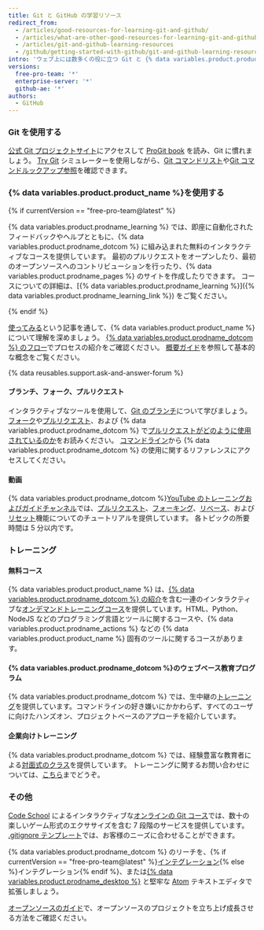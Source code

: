 ```yaml
---
title: Git と GitHub の学習リソース
redirect_from:
  - /articles/good-resources-for-learning-git-and-github/
  - /articles/what-are-other-good-resources-for-learning-git-and-github/
  - /articles/git-and-github-learning-resources
  - /github/getting-started-with-github/git-and-github-learning-resources
intro: 'ウェブ上には数多くの役に立つ Git と {% data variables.product.product_name %} のリソースが存在します。 おすすめのものをまとめました。'
versions:
  free-pro-team: '*'
  enterprise-server: '*'
  github-ae: '*'
authors:
  - GitHub
---
```

### Git を使用する

[公式 Git プロジェクトサイト](https://git-scm.com)にアクセスして [ProGit book](http://git-scm.com/book) を読み、Git に慣れましょう。 [Try Git](https://try.github.com) シミュレーターを使用しながら、[Git コマンドリスト](https://git-scm.com/docs)や[Git コマンドルックアップ参照](http://gitref.org)を確認できます。

### {% data variables.product.product_name %}を使用する

{% if currentVersion == "free-pro-team@latest" %}

{% data variables.product.prodname_learning %} では、即座に自動化されたフィードバックやヘルプとともに、{% data variables.product.prodname_dotcom %} に組み込まれた無料のインタラクティブなコースを提供しています。 最初のプルリクエストをオープンしたり、最初のオープンソースへのコントリビューションを行ったり、{% data variables.product.prodname_pages %} のサイトを作成したりできます。 コースについての詳細は、[{% data variables.product.prodname_learning %}]({% data variables.product.prodname_learning_link %}) をご覧ください。

{% endif %}

[使ってみる](/categories/getting-started-with-github/)という記事を通して、{% data variables.product.product_name %} について理解を深めましょう。 [{% data variables.product.prodname_dotcom %} のフロー](https://guides.github.com/introduction/flow)でプロセスの紹介をご確認ください。 [概要ガイド](https://guides.github.com)を参照して基本的な概念をご覧ください。

{% data reusables.support.ask-and-answer-forum %}

#### ブランチ、フォーク、プルリクエスト

インタラクティブなツールを使用して、[Git のブランチ](http://learngitbranching.js.org/)について学びましょう。 [フォーク](/articles/about-forks)や[プルリクエスト](/articles/using-pull-requests)、および {% data variables.product.prodname_dotcom %} で[プルリクエストがどのように使用されているのか](https://github.com/blog/1124-how-we-use-pull-requests-to-build-github)をお読みください。 [コマンドライン](https://cli.github.com/)から {% data variables.product.prodname_dotcom %} の使用に関するリファレンスにアクセスしてください。

#### 動画

{% data variables.product.prodname_dotcom %}[YouTube のトレーニングおよびガイドチャンネル](https://youtube.com/githubguides)では、[プルリクエスト](https://www.youtube.com/watch?v=d5wpJ5VimSU&list=PLg7s6cbtAD15G8lNyoaYDuKZSKyJrgwB-&index=19)、[フォーキング](https://www.youtube.com/watch?v=5oJHRbqEofs)、[リベース](https://www.youtube.com/watch?v=SxzjZtJwOgo&list=PLg7s6cbtAD15G8lNyoaYDuKZSKyJrgwB-&index=22)、および[リセット](https://www.youtube.com/watch?v=BKPjPMVB81g)機能についてのチュートリアルを提供しています。 各トピックの所要時間は 5 分以内です。

### トレーニング

#### 無料コース

{% data variables.product.product_name %} は、[{% data variables.product.prodname_dotcom %} の紹介](https://lab.github.com/githubtraining/introduction-to-github)を含む一連のインタラクティブな[オンデマンドトレーニングコース](https://lab.github.com/)を提供しています。HTML、Python、NodeJS などのプログラミング言語とツールに関するコースや、{% data variables.product.prodname_actions %} などの {% data variables.product.product_name %} 固有のツールに関するコースがあります。

#### {% data variables.product.prodname_dotcom %}のウェブベース教育プログラム

{% data variables.product.prodname_dotcom %} では、生中継の[トレーニング](https://services.github.com/#upcoming-events)を提供しています。コマンドラインの好き嫌いにかかわらず、すべてのユーザに向けたハンズオン、プロジェクトベースのアプローチを紹介しています。

#### 企業向けトレーニング

{% data variables.product.prodname_dotcom %} では、経験豊富な教育者による[対面式のクラス](https://services.github.com/#offerings)を提供しています。 トレーニングに関するお問い合わせについては、[こちら](https://services.github.com/#contact)までどうぞ。

### その他

[Code School](http://codeschool.com) によるインタラクティブな[オンラインの Git コース](http://www.codeschool.com/courses/git-real)では、数十の楽しいゲーム形式のエクササイズを含む 7 段階のサービスを提供しています。 [.gitignore テンプレート](https://github.com/github/gitignore)では、お客様のニーズに合わせることができます。

{% data variables.product.prodname_dotcom %} のリーチを、{% if currentVersion == "free-pro-team@latest" %}[インテグレーション](/articles/about-integrations){% else %}インテグレーション{% endif %}、または[{% data variables.product.prodname_desktop %}](https://desktop.github.com) と堅牢な [Atom](https://atom.io) テキストエディタで拡張しましょう。

[オープンソースのガイド](https://opensource.guide/)で、オープンソースのプロジェクトを立ち上げ成長させる方法をご確認ください。
